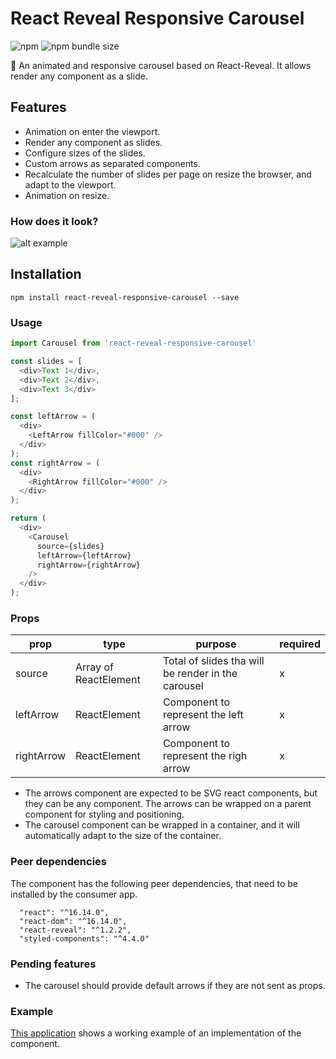 # React Reveal Responsive Carousel
![npm](https://img.shields.io/npm/v/react-reveal-responsive-carousel)
![npm bundle size](https://img.shields.io/bundlephobia/minzip/react-reveal-responsive-carousel?color=r)

:movie_camera: An animated and responsive carousel based on React-Reveal. It allows render any component as a slide.

## Features
- Animation on enter the viewport.
- Render any component as slides.
- Configure sizes of the slides.
- Custom arrows as separated components.
- Recalculate the number of slides per page on resize the browser, and adapt to the viewport.
- Animation on resize.

### How does it look?
![alt example](https://user-images.githubusercontent.com/2318870/102021253-dd207e80-3d7e-11eb-9ce1-1a70ca3848a4.gif)


## Installation
```
npm install react-reveal-responsive-carousel --save
```

### Usage

```js
import Carousel from 'react-reveal-responsive-carousel'

const slides = [
  <div>Text 1</div>,
  <div>Text 2</div>,
  <div>Text 3</div>
];

const leftArrow = (
  <div>
    <LeftArrow fillColor="#000" />
  </div>
);
const rightArrow = (
  <div>
    <RightArrow fillColor="#000" />
  </div>
);

return (
  <div>
    <Carousel
      source={slides}
      leftArrow={leftArrow}
      rightArrow={rightArrow}
    />
  </div>
);
```

### Props
|  prop       |  type                  | purpose                                             |  required  |
|-------------|------------------------|-----------------------------------------------------|-----------|
|  source     |  Array of ReactElement | Total of slides tha will be render in the carousel  |      x    |
|  leftArrow  |  ReactElement          | Component to represent the left arrow               |      x    |
|  rightArrow |  ReactElement          | Component to represent the righ arrow               |      x    |


- The arrows component are expected to be SVG react components, but they can be any component. The arrows can be wrapped on a parent component for styling and positioning.
- The carousel component can be wrapped in a container, and it will automatically adapt to the size of the container.

### Peer dependencies
The component has the following peer dependencies, that need to be installed by the consumer app.
```
  "react": "^16.14.0",
  "react-dom": "^16.14.0",
  "react-reveal": "^1.2.2", 
  "styled-components": "^4.4.0"
```

### Pending features
- The carousel should provide default arrows if they are not sent as props.

### Example
[This application](https://mockflix.netlify.app/search) shows a working example of an implementation of the component.
